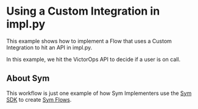 # Using a Custom Integration in impl.py

This example shows how to implement a Flow that uses a Custom Integration to hit an API in impl.py.

In this example, we hit the VictorOps API to decide if a user is on call.

## About Sym

This workflow is just one example of how Sym Implementers use the [Sym SDK](https://docs.symops.com/docs) to create [Sym Flows](https://docs.symops.com/docs/sym-access-flows).
